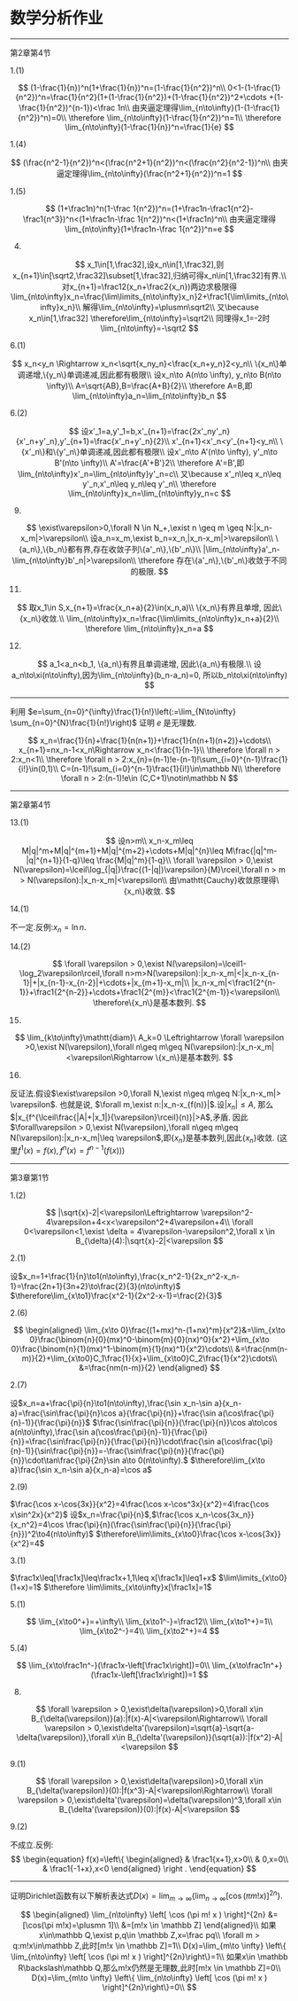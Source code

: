 # 数学分析作业

---

第2章第4节

1.(1)

$$
(1-\frac{1}{n})^n(1+\frac{1}{n})^n=(1-\frac{1}{n^2})^n\\
0<1-(1-\frac{1}{n^2})^n=\frac{1}{n^2}(1+(1-\frac{1}{n^2})+(1-\frac{1}{n^2})^2+\cdots +(1-\frac{1}{n^2})^{n-1})<\frac 1n\\
由夹逼定理得\lim_{n\to\infty}(1-(1-\frac{1}{n^2})^n)=0\\
\therefore \lim_{n\to\infty}(1-\frac{1}{n^2})^n=1\\
\therefore \lim_{n\to\infty}(1-\frac{1}{n})^n=\frac{1}{e}
$$

1.(4)

$$
(\frac{n^2-1}{n^2})^n<(\frac{n^2+1}{n^2})^n<(\frac{n^2}{n^2-1})^n\\
由夹逼定理得\lim_{n\to\infty}(\frac{n^2+1}{n^2})^n=1
$$

1.(5)

$$
(1+\frac1n)^n(1-\frac 1{n^2})^n=(1+\frac1n-\frac1{n^2}-\frac1{n^3})^n<(1+\frac1n-\frac 1{n^2})^n<(1+\frac1n)^n\\
由夹逼定理得\lim_{n\to\infty}(1+\frac1n-\frac 1{n^2})^n=e
$$

4.

$$
x_1\in[1,\frac32],设x_n\in[1,\frac32],则x_{n+1}\in[\sqrt2,\frac32]\subset[1,\frac32],归纳可得x_n\in[1,\frac32]有界.\\
对x_{n+1}=\frac12(x_n+\frac2{x_n})两边求极限得\lim_{n\to\infty}x_n=\frac{\lim\limits_{n\to\infty}x_n}2+\frac1{\lim\limits_{n\to\infty}x_n}\\
解得\lim_{n\to\infty}=\plusmn\sqrt2\\
又\because x_n\in[1,\frac32] \therefore\lim_{n\to\infty}=\sqrt2\\
同理得x_1=-2时\lim_{n\to\infty}=-\sqrt2
$$

6.(1)

$$
x_n<y_n \Rightarrow x_n<\sqrt{x_ny_n}<\frac{x_n+y_n}2<y_n\\
\{x_n\}单调递增,\{y_n\}单调递减,因此都有极限\\
设x_n\to A(n\to \infty), y_n\to B(n\to \infty)\\
A=\sqrt{AB},B=\frac{A+B}{2}\\
\therefore A=B,即\lim_{n\to\infty}a_n=\lim_{n\to\infty}b_n
$$

6.(2)

$$
设x'_1=a,y'_1=b,x'_{n+1}=\frac{2x'_ny'_n}{x'_n+y'_n},y'_{n+1}=\frac{x'_n+y'_n}{2}\\
x'_{n+1}<x'_n<y'_{n+1}<y_n\\
\{x'_n\}和\{y'_n\}单调递减,因此都有极限\\
设x'_n\to A'(n\to \infty), y'_n\to B'(n\to \infty)\\
A'=\frac{A'+B'}2\\
\therefore A'=B',即\lim_{n\to\infty}x'_n=\lim_{n\to\infty}y'_n=c\\
又\because x'_n\leq x_n\leq y'_n,x'_n\leq y_n\leq y'_n\\
\therefore \lim_{n\to\infty}x_n=\lim_{n\to\infty}y_n=c
$$

9.

$$
\exist\varepsilon>0,\forall N \in N_+,\exist n \geq m \geq N:|x_n-x_m|>\varepsilon\\
设a_n=x_m,\exist b_n=x_n,|x_n-x_m|>\varepsilon\\
\{a_n\},\{b_n\}都有界,存在收敛子列\{a'_n\},\{b'_n\}\\
|\lim_{n\to\infty}a'_n-\lim_{n\to\infty}b'_n|>\varepsilon\\
\therefore 存在\{a'_n\},\{b'_n\}收敛于不同的极限.
$$

11.

$$
取x_1\in S,x_{n+1}=\frac{x_n+a}{2}\in(x_n,a)\\
\{x_n\}有界且单增, 因此\{x_n\}收敛.\\
\lim_{n\to\infty}x_n=\frac{\lim\limits_{n\to\infty}x_n+a}{2}\\
\therefore \lim_{n\to\infty}x_n=a
$$

12.

$$
a_1<a_n<b_1, \{a_n\}有界且单调递增, 因此\{a_n\}有极限.\\
设a_n\to\xi(n\to\infty),因为\lim_{n\to\infty}(b_n-a_n)=0, 所以b_n\to\xi(n\to\infty)
$$

---

利用 $e=\sum_{n=0}^{\infty}\frac{1}{n!}\left(:=\lim_{N\to\infty} \sum_{n=0}^{N}\frac{1}{n!}\right)$ 证明 $e$ 是无理数.

$$
x_n=\frac{1}{n}+\frac{1}{n(n+1)}+\frac{1}{n(n+1)(n+2)}+\cdots\\
x_{n+1}=nx_n-1<x_n\Rightarrow x_n<\frac{1}{n-1}\\
\therefore \forall n > 2:x_n<1\\
\therefore \forall n > 2:x_{n}=(n-1)!e-(n-1)!\sum_{i=0}^{n-1}\frac{1}{i!}\in(0,1)\\
C=(n-1)!\sum_{i=0}^{n-1}\frac{1}{i!}\in\mathbb N\\
\therefore \forall n > 2:(n-1)!e\in (C,C+1)\notin\mathbb N
$$

---

第2章第4节

13.(1)

$$
设n>m\\
x_n-x_m\leq M|q|^m+M|q|^{m+1}+M|q|^{m+2}+\cdots+M|q|^{n}\leq M\frac{|q|^m-|q|^{n+1}}{1-q}\leq \frac{M|q|^m}{1-q}\\
\forall \varepsilon > 0,\exist N(\varepsilon)=\lceil\log_{|q|}\frac{(1-|q|)\varepsilon}{M}\rceil,\forall n > m > N(\varepsilon):|x_n-x_m|<\varepsilon\\
由\mathtt{Cauchy}收敛原理得\{x_n\}收敛.
$$

14.(1)

不一定.反例:$x_n=\ln n$.

14.(2)

$$
\forall \varepsilon > 0,\exist N(\varepsilon)=\lceil1-\log_2\varepsilon\rceil,\forall n>m>N(\varepsilon):|x_n-x_m|<|x_n-x_{n-1}|+|x_{n-1}-x_{n-2}|+\cdots+|x_{m+1}-x_m|\\
|x_n-x_m|<\frac1{2^{n-1}}+\frac1{2^{n-2}}+\cdots+\frac1{2^{m}}<\frac1{2^{m-1}}<\varepsilon\\
\therefore\{x_n\}是基本数列.
$$

15.

$$
\lim_{k\to\infty}\mathtt{diam}\ A_k=0 \Leftrightarrow \forall \varepsilon >0,\exist N(\varepsilon),\forall n\geq m\geq N(\varepsilon):|x_n-x_m|<\varepsilon\Rightarrow \{x_n\}是基本数列.
$$

16.

反证法.假设$\exist\varepsilon >0,\forall N,\exist n\geq m\geq N:|x_n-x_m|> \varepsilon$.
也就是说, $\forall m,\exist n:|x_n-x_{f(n)}|$.设$|x_n|\leq A$, 那么$|x_{f^{\lceil\frac{|A|+|x_1|}{\varepsilon}\rceil}(n)}|>A$,矛盾.
因此$\forall\varepsilon > 0,\exist N(\varepsilon),\forall n\geq m\geq N(\varepsilon):|x_n-x_m|\leq \varepsilon$,即$\{x_n\}$是基本数列,因此$\{x_n\}$收敛.
(这里$f^1(x)=f(x),f^n(x)=f^{n-1}(f(x))$)

---

第3章第1节

1.(2)

$$
|\sqrt{x}-2|<\varepsilon\Leftrightarrow \varepsilon^2-4\varepsilon+4<x<\varepsilon^2+4\varepsilon+4\\
\forall 0<\varepsilon<1,\exist \delta = 4\varepsilon-\varepsilon^2,\forall x \in B_{\delta}(4):|\sqrt{x}-2|<\varepsilon
$$

2.(1)

设$x_n=1+\frac{1}{n}\to1(n\to\infty),\frac{x_n^2-1}{2x_n^2-x_n-1}=\frac{2n+1}{3n+2}\to\frac{2}{3}(n\to\infty)$
$\therefore\lim_{x\to1}\frac{x^2-1}{2x^2-x-1}=\frac{2}{3}$

2.(6)

$$
\begin{aligned}
\lim_{x\to 0}\frac{(1+mx)^n-(1+nx)^m}{x^2}&=\lim_{x\to 0}\frac{\binom{n}{0}(mx)^0-\binom{m}{0}(nx)^0}{x^2}+\lim_{x\to 0}\frac{\binom{n}{1}(mx)^1-\binom{m}{1}(nx)^1}{x^2}\cdots\\
&=\frac{nm(n-m)}{2}+\lim_{x\to0}C_1\frac{1}{x}+\lim_{x\to0}C_2\frac{1}{x^2}\cdots\\
&=\frac{nm(n-m)}{2}
\end{aligned}
$$

2.(7)

设$x_n=a+\frac{\pi}{n}\to1(n\to\infty),\frac{\sin x_n-\sin a}{x_n-a}=\frac{\sin\frac{\pi}{n}\cos a}{\frac{\pi}{n}}+\frac{\sin a(\cos\frac{\pi}{n}-1)}{\frac{\pi}{n}}$
$\frac{\sin\frac{\pi}{n}}{\frac{\pi}{n}}\cos a\to\cos a(n\to\infty),\frac{\sin a(\cos\frac{\pi}{n}-1)}{\frac{\pi}{n}}=\frac{\sin\frac{\pi}{n}}{\frac{\pi}{n}}\cdot\frac{\sin a(\cos\frac{\pi}{n}-1)}{\sin\frac{\pi}{n}}=-\frac{\sin\frac{\pi}{n}}{\frac{\pi}{n}}\cdot\tan\frac{\pi}{2n}\sin a\to 0(n\to\infty).$
$\therefore\lim_{x\to a}\frac{\sin x_n-\sin a}{x_n-a}=\cos a$

2.(9)

$\frac{\cos x-\cos{3x}}{x^2}=4\frac{\cos x-\cos^3x}{x^2}=4\frac{\cos x\sin^2x}{x^2}$
设$x_n=\frac{\pi}{n}$,$\frac{\cos x_n-\cos{3x_n}}{x_n^2}=4\cos \frac{\pi}{n}(\frac{\sin\frac{\pi}{n}}{\frac{\pi}{n}})^2\to4(n\to\infty)$
$\therefore\lim\limits_{x\to0}\frac{\cos x-\cos{3x}}{x^2}=4$

3.(1)

$\frac1x\leq[\frac1x]\leq\frac1x+1,1\leq x[\frac1x]\leq1+x$
$\lim\limits_{x\to0}(1+x)=1$
$\therefore \lim\limits_{x\to\infty}x[\frac1x]=1$

5.(1)

$$
\lim_{x\to0^+}=+\infty\\
\lim_{x\to1^-}=\frac12\\
\lim_{x\to1^+}=1\\
\lim_{x\to2^-}=4\\
\lim_{x\to2^+}=4
$$

5.(4)

$$
\lim_{x\to\frac1n^-}(\frac1x-\left[\frac1x\right])=0\\
\lim_{x\to\frac1n^+}(\frac1x-\left[\frac1x\right])=1
$$

8.

$$
\forall \varepsilon > 0,\exist\delta(\varepsilon)>0,\forall x\in B_{\delta(\varepsilon)}(a):|f(x)-A|<\varepsilon\Rightarrow\\
\forall \varepsilon > 0,\exist\delta'(\varepsilon)=\sqrt{a}-\sqrt{a-\delta(\varepsilon)},\forall x\in B_{\delta'(\varepsilon)}(\sqrt{a}):|f(x^2)-A|<\varepsilon
$$

9.(1)

$$
\forall \varepsilon > 0,\exist\delta(\varepsilon)>0,\forall x\in B_{\delta(\varepsilon)}(0):|f(x^3)-A|<\varepsilon\Rightarrow\\
\forall \varepsilon > 0,\exist\delta'(\varepsilon)=\delta(\varepsilon)^3,\forall x\in B_{\delta'(\varepsilon)}(0):|f(x)-A|<\varepsilon
$$

9.(2)

不成立.反例:
$$
\begin{equation}
f(x)=\left\{
    \begin{aligned}
    & \frac1{x+1},x>0\\
    & 0,x=0\\
    & \frac1{-1+x},x<0
    \end{aligned}
    \right
    .
\end{equation}
$$

---

证明Dirichlet函数有以下解析表达式$D(x)=\lim_{m\to \infty} \left\{ \lim_{n\to\infty} \left[ \cos (\pi m! x )  \right]^{2n}   \right\}$.

$$
\begin{aligned}
\lim_{n\to\infty} \left[ \cos (\pi m! x )  \right]^{2n} &= [\cos(\pi m!x)=\plusmn 1]\\
&=[m!x \in \mathbb Z]
\end{aligned}\\
如果x\in\mathbb Q,\exist p,q\in \mathbb Z,x=\frac pq\\
\forall m > q:m!x\in\mathbb Z,此时[m!x \in \mathbb Z]=1\\
D(x)=\lim_{m\to \infty} \left\{ \lim_{n\to\infty} \left[ \cos (\pi m! x )  \right]^{2n}\right\}=1\\
如果x\in \mathbb R\backslash\mathbb Q,那么m!x仍然是无理数,此时[m!x \in \mathbb Z]=0\\
D(x)=\lim_{m\to \infty} \left\{ \lim_{n\to\infty} \left[ \cos (\pi m! x )  \right]^{2n}\right\}=0\\
$$